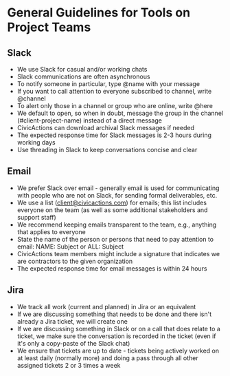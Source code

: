 # General Guidelines for Tools on Project Teams

## Slack

- We use Slack for casual and/or working chats
- Slack communications are often asynchronous
- To notify someone in particular, type @name with your message
- If you want to call attention to everyone subscribed to channel, write @channel
- To alert only those in a channel or group who are online, write @here
- We default to open, so when in doubt, message the group in the channel (#client-project-name) instead of a direct message
- CivicActions can download archival Slack messages if needed
- The expected response time for Slack messages is 2-3 hours during working days
- Use threading in Slack to keep conversations concise and clear

## Email

- We prefer Slack over email - generally email is used for communicating with people who are not on Slack, for sending formal deliverables, etc.
- We use a list (client@civicactions.com) for emails; this list includes everyone on the team (as well as some additional stakeholders and support staff)
- We recommend keeping emails transparent to the team, e.g., anything that applies to everyone
- State the name of the person or persons that need to pay attention to email: NAME: Subject or ALL: Subject
- CivicActions team members might include a signature that indicates we are contractors to the given organization
- The expected response time for email messages is within 24 hours

## Jira

- We track all work (current and planned) in Jira or an equivalent
- If we are discussing something that needs to be done and there isn't already a Jira ticket, we will create one
- If we are discussing something in Slack or on a call that does relate to a ticket, we make sure the conversation is recorded in the ticket (even if it's only a copy-paste of the Slack chat)
- We ensure that tickets are up to date - tickets being actively worked on at least daily (normally more) and doing a pass through all other assigned tickets 2 or 3 times a week
